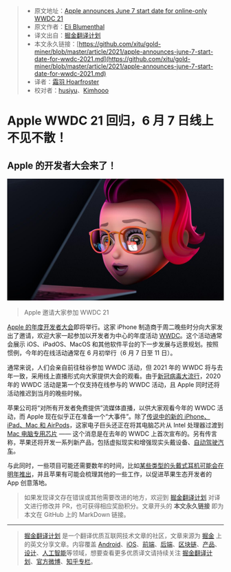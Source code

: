 > * 原文地址：[Apple announces June 7 start date for online-only WWDC 21](https://www.cnet.com/news/apple-announces-june-7-start-date-for-wwdc-2021/)
> * 原文作者：[Eli Blumenthal](https://www.cnet.com/profiles/eli.blumenthal/)
> * 译文出自：[掘金翻译计划](https://github.com/xitu/gold-miner)
> * 本文永久链接：[https://github.com/xitu/gold-miner/blob/master/article/2021/apple-announces-june-7-start-date-for-wwdc-2021.md](https://github.com/xitu/gold-miner/blob/master/article/2021/apple-announces-june-7-start-date-for-wwdc-2021.md)
> * 译者：[霜羽 Hoarfroster](https://github.com/Hoarfroster)
> * 校对者：[husiyu](https://github.com/husiyu)、[Kimhooo](https://github.com/Kimhooo)

# Apple WWDC 21 回归，6 月 7 日线上不见不散！

## Apple 的开发者大会来了！

![Banner](../images/apple-announces-june-7-start-date-for-wwdc-2021.md-apple-wwdc21-newsroom-article-tile-033021-big-jpg-large-2x.jpg)

> Apple 邀请大家参加 WWDC 21

[Apple 的](https://www.apple.com.cn/)[年度开发者大会](https://developer.apple.com/wwdc21/)即将举行。这家 iPhone 制造商于周二晚些时分向大家发出了邀请，欢迎大家一起参加以开发者为中心的年度活动 [WWDC](https://www.cnet.com/news/wwdc-2020-heres-everything-apple-announced-ios-14-macos-big-sur-mac-arm-chips-siri-messages-memoji/)。这个活动通常会展示 iOS、iPadOS、MacOS 和其他软件平台的下一步发展与远景规划。按照惯例，今年的在线活动通常在 6 月初举行（6 月 7 日至 11 日）。 

通常来说，人们会亲自前往硅谷参加 WWDC 活动，但 2021 年的 WWDC 将与去年一致，采用线上直播形式向大家提供大会的观看。由于[新冠病毒大流行](https://www.cnet.com/health/covid-19-vaccine-details-new-variants-when-you-can-get-vaccinated-hidden-fees/)，2020 年的 WWDC 活动是第一个仅支持在线参与的 WWDC 活动，且 Apple 同时还将活动推迟到当月的晚些时候。

苹果公司将“对所有开发者免费提供”流媒体直播，以供大家观看今年的 WWDC 活动，而 Apple 现在似乎正在准备一个“大事件”。除了[传说中的新的 iPhone、iPad、Mac 和 AirPods](https://www.cnet.com/news/iphone-13-rumors-so-far-release-date-specs-price-and-everything-else-were-hearing/)，这家电子巨头还正在将其电脑芯片从 Intel 处理器过渡到 [Mac 电脑专用芯片](https://www.cnet.com/news/apple-gives-macs-brain-transplant-new-arm-chips-starting-this-year-wwdc-2020/) —— 这个消息是在去年的 WWDC 上首次宣布的。另有传言称，苹果还将开发一系列新产品，包括虚拟现实和增强现实头戴设备、[自动驾驶汽车](https://www.cnet.com/roadshow/news/apple-car-debut-battery-technology-production-2024/)。

与此同时，一些项目可能还需要数年的时间，比如[某些类型的头戴式耳机可能会在明年推出](https://www.cnet.com/news/apple-to-release-mixed-reality-headset-in-2022-analyst-predicts/)，并且苹果有可能会梳理其他的一些工作，以促进苹果生态开发者的 App 创意落地。

> 如果发现译文存在错误或其他需要改进的地方，欢迎到 [掘金翻译计划](https://github.com/xitu/gold-miner) 对译文进行修改并 PR，也可获得相应奖励积分。文章开头的 **本文永久链接** 即为本文在 GitHub 上的 MarkDown 链接。
---

> [掘金翻译计划](https://github.com/xitu/gold-miner) 是一个翻译优质互联网技术文章的社区，文章来源为 [掘金](https://juejin.im) 上的英文分享文章。内容覆盖 [Android](https://github.com/xitu/gold-miner#android)、[iOS](https://github.com/xitu/gold-miner#ios)、[前端](https://github.com/xitu/gold-miner#前端)、[后端](https://github.com/xitu/gold-miner#后端)、[区块链](https://github.com/xitu/gold-miner#区块链)、[产品](https://github.com/xitu/gold-miner#产品)、[设计](https://github.com/xitu/gold-miner#设计)、[人工智能](https://github.com/xitu/gold-miner#人工智能)等领域，想要查看更多优质译文请持续关注 [掘金翻译计划](https://github.com/xitu/gold-miner)、[官方微博](http://weibo.com/juejinfanyi)、[知乎专栏](https://zhuanlan.zhihu.com/juejinfanyi)。
